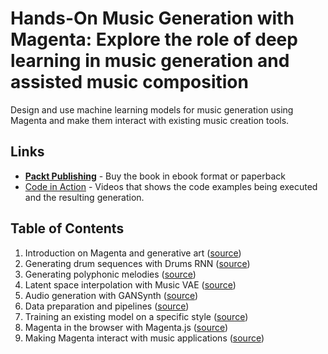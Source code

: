 # Hands-On Music Generation with Magenta: Explore the role of deep learning in music generation and assisted music composition

Design and use machine learning models for music generation using Magenta and make them interact with existing music creation tools.

## Links

- **[Packt Publishing](https://www.packtpub.com/eu/data/hands-on-music-generation-with-magenta)** - Buy the book in ebook format or paperback
- [Code in Action](https://www.youtube.com/playlist?list=PLWPX7CYPrFFqvJW-vPU0puAo8vqyzq0A6) - Videos that shows the code examples being executed and the resulting generation.

## Table of Contents

1. Introduction on Magenta and generative art ([source](Chapter01))
2. Generating drum sequences with Drums RNN ([source](Chapter02))
3. Generating polyphonic melodies ([source](Chapter03))
4. Latent space interpolation with Music VAE ([source](Chapter04))
5. Audio generation with GANSynth ([source](Chapter05))
6. Data preparation and pipelines ([source](Chapter06))
7. Training an existing model on a specific style ([source](Chapter07))
8. Magenta in the browser with Magenta.js ([source](Chapter08))
9. Making Magenta interact with music applications ([source](Chapter09))

